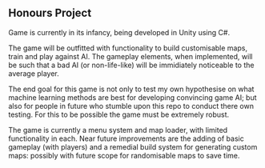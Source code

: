 ## Honours Project

Game is currently in its infancy, being developed in Unity using C#. 

The game will be outfitted with functionality to build customisable maps, train and play against AI. The gameplay elements, when implemented, will be such that a bad AI (or non-life-like) will be immidiately noticeable to the average player. 

The end goal for this game is not only to test my own hypothesise on what machine learning methods are best for developing convincing game AI; but also for people in future who stumble upon this repo to conduct there own testing. For this to be possible the game must be extremely robust.

The game is currently a menu system and map loader, with limited functionality in each. Near future improvements are the adding of basic gameplay (with players) and a remedial build system for generating custom maps: possibly with future scope for randomisable maps to save time.
